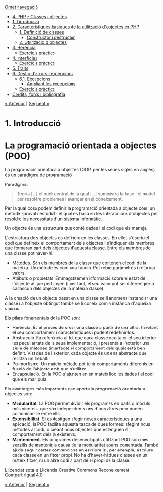 <div id="content">

[Omet navegació](#main)

<div id="emptyHeader" class="section">

</div>

  - [4. PHP - Classes i objectes](index.html)
  - <span id="active">[1. Introducció](1_introducci.html)</span>
  - [2. Característiques bàsiques de la utilització d'objectes en
    PHP](2_caracterstiques_bsiques_de_la_utilitzaci_dobjectes_en_php.html)
      - [1. Definició de classes](1_definici_de_classes.html)
          - [Constructor i destructor](constructor_i_destructor.html)
      - [2. Utilització d'objectes](2_utilitzaci_dobjectes.html)
  - [3. Herència](3_herncia.html)
      - [Exercicis pràctics](exercicis_prctics.html)
  - [4. Interfícies](4_interfcies.html)
      - [Exercicis pràctics](exercicis_prctics0.html)
  - [5. Traits](5_traits.html)
  - [6. Gestió d'errors i excepcions](6_gesti_derrors_i_excepcions.html)
      - [6.1. Excepcions](61_excepcions.html)
          - [Ampliant les excepcions](ampliant_les_excepcions.html)
      - [Exercicis pràctics](exercicis_prctics1.html)
  - [Crèdits, fonts i bibliografia](crdits_fonts_i_bibliografia.html)

<div id="topPagination">

[<span><span>« </span>Anterior</span>](index.html) <span class="sep">|
</span>[<span>Següent<span>
»</span></span>](2_caracterstiques_bsiques_de_la_utilitzaci_dobjectes_en_php.html)

</div>

<div id="main-wrapper">

<div id="main" class="section">

# 1\. Introducció

<div class="iDevice emphasis1">

# La programació orientada a objectes (POO)

<div class="iDevice_inner">

<div class="iDevice_content_wrapper">

<div id="ta1_49_2" class="block iDevice_content">

<div class="exe-text">

La programació orientada a objectes (OOP, per les seues sigles en
anglès) és un paradigma de programació.

Paradigma:

> Teoria \[…\] el nucli central de la qual \[…\] suministra la base i el
> model per resoldre problemes i avançar en el coneixement.

Per la qual cosa podem definir la programació orientada a objecte com 
un mètode -provat i estudiat- el qual es basa en les interaccions
d'objectes per resoldre les necessitats d'un sistema informàtic.

Un objecte és una estructura que conté dades i el codi que els maneja.

L'estructura dels objectes es defineix en les classes. En elles s'escriu
el codi que defineix el comportament dels objectes i s'indiquen els
membres que formaran part dels objectes d'aquesta classe. Entre els
membres de una classe pot haver-hi:

  - Mètodes. Són els membres de la classe que contenen el codi de la
    mateixa. Un mètode és com una funció. Pot rebre paràmetres i
    retornar valors.
  - Atributs o propietats. Emmagatzemen informació sobre el estat de
    l'objecte al que pertanyen (i per tant, el seu valor pot ser
    diferent per a cadascun dels objectes de la mateixa classe).

A la creació de un objecte basat en una classe se li anomena instanciar
una classe i a l'objecte obtingut també se li coneix com a instància
d'aqueixa classe.

Els pilars fonamentals de la POO són:

  - Herència. És el procés de crear una classe a partir de una altra,
    heretant el seu comportament i característiques i podent
    redefinir-los.
  - Abstracció. Fa referència al fet que cada classe oculta en el seu
    interior les peculiaritats de la seua implementació, i presenta a
    l'exterior una sèrie de mètodes (interface) el comportament dels
    quals està ben definit. Vist des de l'exterior, cada objecte és un
    ens abstracte que realitza un treball.
  - Polimorfisme. Un mateix mètode pot tenir comportaments diferents en
    funció de l'objecte amb que s'utilitze.
  - Encapsulació. En la POO s'ajunten en un mateix lloc les dades i el
    codi que els manipula.

Els avantatges més importants que aporta la programació orientada a
objectes són:

  - **Modularitat**. La POO permet dividir els programes en parts o
    mòduls més xicotets, que són independents uns d'uns altres però
    poden comunicar-se entre ells.
  - **Extensibilitat**. Si es desitgen afegir noves característiques a
    una aplicació, la POO facilita aquesta tasca de dues formes: afegint
    nous mètodes al codi, o creant nous objectes que estenguen el
    comportament dels ja existents.
  - **Manteniment**. Els programes desenvolupats utilitzant POO són més
    senzills de mantenir, a causa de la modularitat abans comentada.
    També ajuda seguir certes convencions en escriure'ls , per exemple,
    escriure cada classe en un fitxer propi. No ha d'haver-hi dues
    classes en un mateix fitxer, ni un altre codi a part de el propi de
    la classe.

</div>

</div>

</div>

</div>

</div>

<div id="packageLicense" class="cc cc-by-sa">

<span>Llicenciat sota la </span> [Llicència Creative Commons
Reconeixement
CompartirIgual 4.0](http://creativecommons.org/licenses/by-sa/4.0/)

</div>

</div>

</div>

<div id="bottomPagination">

[<span><span>« </span>Anterior</span>](index.html) <span class="sep">|
</span>[<span>Següent<span>
»</span></span>](2_caracterstiques_bsiques_de_la_utilitzaci_dobjectes_en_php.html)

</div>

</div>
